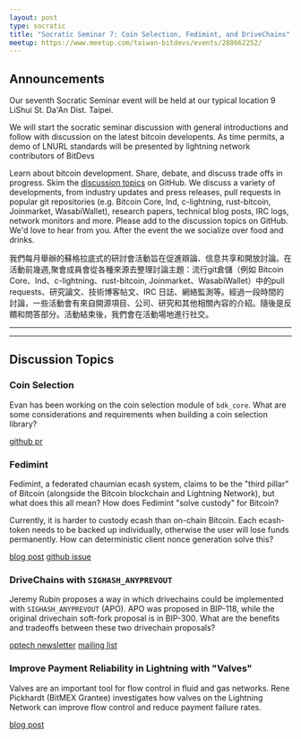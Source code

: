 ```yaml
---
layout: post
type: socratic
title: "Socratic Seminar 7: Coin Selection, Fedimint, and DriveChains"
meetup: https://www.meetup.com/taiwan-bitdevs/events/288662252/
---
```


## Announcements

Our seventh Socratic Seminar event will be held at our typical location 9 LiShui St. Da'An Dist. Taipei.

We will start the socratic seminar discussion with general introductions and follow with discussion on the latest bitcoin developents. As time permits, a demo of LNURL standards will be presented by lightning network contributors of BitDevs

Learn about bitcoin development. Share, debate, and discuss trade offs in progress. Skim the [discussion topics](https://github.com/TaiwanBitdevs/TaiwanBitdevs.github.io/pull/11) on GitHub. We discuss a variety of developments, from industry updates and press releases, pull requests in popular git repositories (e.g. Bitcoin Core, lnd, c-lightning, rust-bitcoin, Joinmarket, WasabiWallet), research papers, technical blog posts, IRC logs, network monitors and more. Please add to the discussion topics on GitHub. We'd love to hear from you. After the event the we socialize over food and drinks. 

我們每月舉辦的蘇格拉底式的研討會活動旨在促進辯論、信息共享和開放討論。在活動前幾週,聚會成員會從各種來源去整理討論主題：流行git倉儲（例如 Bitcoin Core、lnd、c-lightning、rust-bitcoin, Joinmarket、WasabiWallet）中的pull requests、研究論文、技術博客帖文、IRC 日誌、網絡監測等。經過一段時間的討論，一些活動會有來自開源項目、公司、研究和其他相關內容的介紹。隨後是反饋和問答部分。活動結束後，我們會在活動場地進行社交。

---
---

## Discussion Topics

### Coin Selection

Evan has been working on the coin selection module of `bdk_core`. What are some considerations and requirements when building a coin selection library?

[github pr](https://github.com/LLFourn/bdk_core_staging/pull/23)

### Fedimint

Fedimint, a federated chaumian ecash system, claims to be the "third pillar" of Bitcoin (alongside the Bitcoin blockchain and Lightning Network), but what does this all mean? How does Fedimint "solve custody" for Bitcoin?

Currently, it is harder to custody ecash than on-chain Bitcoin. Each ecash-token needs to be backed up individually, otherwise the user will lose funds permanently. How can deterministic client nonce generation solve this?

[blog post](https://bitcoinmagazine.com/culture/will-fedimints-bring-bitcoin-to-the-world)
[github issue](https://github.com/fedimint/fedimint/issues/502)

### DriveChains with `SIGHASH_ANYPREVOUT`

Jeremy Rubin proposes a way in which drivechains could be implemented with `SIGHASH_ANYPREVOUT` (APO). APO was proposed in BIP-118, while the original drivechain soft-fork proposal is in BIP-300. What are the benefits and tradeoffs between these two drivechain proposals?

[optech newsletter](https://bitcoinops.org/en/newsletters/2022/09/21/)
[mailing list](https://lists.linuxfoundation.org/pipermail/bitcoin-dev/2022-September/020919.html)

### Improve Payment Reliability in Lightning with "Valves"

Valves are an important tool for flow control in fluid and gas networks. Rene Pickhardt (BitMEX Grantee) investigates how valves on the Lightning Network can improve flow control and reduce payment failure rates.

[blog post](https://blog.bitmex.com/the-power-of-htlc_maximum_msat-as-a-control-valve-for-better-flow-control-improved-reliability-and-lower-expected-payment-failure-rates-on-the-lightning-network/)
